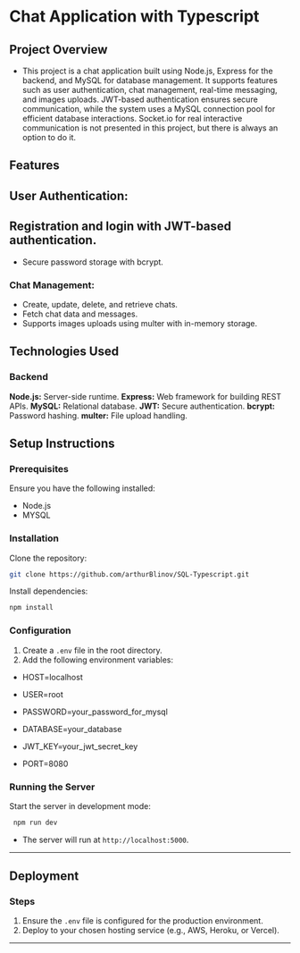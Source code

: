 # Chat Application with Typescript

## Project Overview
- This project is a chat application built using Node.js, Express for the backend, and MySQL for database management. It supports features such as user authentication, chat management, real-time messaging, and images uploads. JWT-based authentication ensures secure communication, while the system uses a MySQL connection pool for efficient database interactions. Socket.io for real interactive communication is not presented in this project, but there is always an option to do it.

## Features

## User Authentication:

## Registration and login with JWT-based authentication.
- Secure password storage with bcrypt.

### Chat Management:
- Create, update, delete, and retrieve chats.
- Fetch chat data and messages.
- Supports images uploads using multer with in-memory storage.

## Technologies Used
### Backend
**Node.js:** Server-side runtime.
**Express:** Web framework for building REST APIs.
**MySQL:** Relational database.
**JWT:** Secure authentication.
**bcrypt:** Password hashing.
**multer:** File upload handling.


## Setup Instructions

### Prerequisites
Ensure you have the following installed:
- Node.js
- MYSQL

### Installation
Clone the repository:
   ```bash
   git clone https://github.com/arthurBlinov/SQL-Typescript.git 
   ```
Install dependencies:
   ```bash
   npm install
   ```
### Configuration
1. Create a `.env` file in the root directory.
2. Add the following environment variables:
- HOST=localhost
- USER=root
- PASSWORD=your_password_for_mysql
- DATABASE=your_database

- JWT_KEY=your_jwt_secret_key

- PORT=8080

### Running the Server
Start the server in development mode:
  ```bash
   npm run dev
   ```
- The server will run at `http://localhost:5000`.

---

## Deployment

### Steps
1. Ensure the `.env` file is configured for the production environment.
2. Deploy to your chosen hosting service (e.g., AWS, Heroku, or Vercel).

---